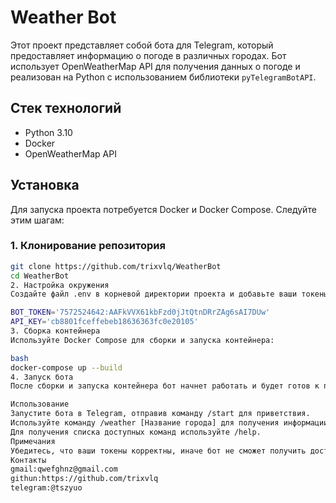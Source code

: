 # Weather Bot

Этот проект представляет собой бота для Telegram, который предоставляет информацию о погоде в различных городах. Бот использует OpenWeatherMap API для получения данных о погоде и реализован на Python с использованием библиотеки `pyTelegramBotAPI`.

## Стек технологий

- Python 3.10
- Docker
- OpenWeatherMap API

## Установка

Для запуска проекта потребуется Docker и Docker Compose. Следуйте этим шагам:

### 1. Клонирование репозитория

```bash
git clone https://github.com/trixvlq/WeatherBot
cd WeatherBot
2. Настройка окружения
Создайте файл .env в корневой директории проекта и добавьте ваши токены:

BOT_TOKEN='7572524642:AAFkVVX61kbFzd0jJtQtnDRrZAg6sAI7DUw'
API_KEY='cb8801fceffebeb18636363fc0e20105'
3. Сборка контейнера
Используйте Docker Compose для сборки и запуска контейнера:

bash
docker-compose up --build
4. Запуск бота
После сборки и запуска контейнера бот начнет работать и будет готов к приему команд в Telegram по ссылке https://t.me/NotSoUniqueWeatherBot.

Использование
Запустите бота в Telegram, отправив команду /start для приветствия.
Используйте команду /weather [Название города] для получения информации о погоде в выбранном городе.
Для получения списка доступных команд используйте /help.
Примечания
Убедитесь, что ваши токены корректны, иначе бот не сможет получить доступ к API.
Контакты
gmail:qwefghnz@gmail.com
githun:https://github.com/trixvlq
telegram:@tszyuo
